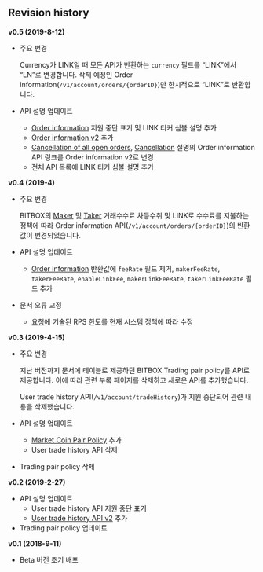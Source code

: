 ## Revision history

**v0.5 (2019-8-12)**

  - 주요 변경

    Currency가 LINK일 때 모든 API가 반환하는 `currency` 필드를 “LINK”에서 “LN”로 변경합니다. 삭제 예정인 Order information(`/v1/account/orders/{orderID}`)만 한시적으로 “LINK”로 반환합니다.

  - API 설명 업데이트

      - [Order information](/api/account/v1-account-orders-orderID-get.md#order-information-deprecated) 지원 중단 표기 및 LINK 티커 심볼 설명 추가
      - [Order information v2](/api/account/v2-account-orders-orderID-get.md#order-information-v2) 추가
      - [Cancellation of all open orders](/api/trade/v1-trade-openOrders-delete.md#cancellation-of-all-open-orders), [Cancellation](/api/trade/v1-trade-orders-delete.md#cancellation) 설명의 Order information API 링크를 Order information v2로 변경
      - 전체 API 목록에 LINK 티커 심볼 설명 추가

**v0.4 (2019-4)**

  - 주요 변경

    BITBOX의 [Maker](/5_Terms.md#maker) 및 [Taker](/5_Terms.md#taker) 거래수수료 차등수취 및 LINK로 수수료를 지불하는 정책에 따라 Order information API(`/v1/account/orders/{orderID}`)의 반환값이 변경되었습니다.

  - API 설명 업데이트

      - [Order information](/api/account/v1-account-orders-orderID-get.md#order-information-deprecated) 반환값에 `feeRate` 필드 제거, `makerFeeRate`, `takerFeeRate`, `enableLinkFee`, `makerLinkFeeRate`, `takerLinkFeeRate` 필드 추가

  - 문서 오류 교정

      - [요청](/1_Overview.md#요청)에 기술된 RPS 한도를 현재 시스템 정책에 따라 수정

**v0.3 (2019-4-15)**

  - 주요 변경

    지난 버전까지 문서에 테이블로 제공하던 BITBOX Trading pair policy를 API로 제공합니다.
    이에 따라 관련 부록 페이지를 삭제하고 새로운 API를 추가했습니다.

    User trade history API(`/v1/account/tradeHistory`)가 지원 중단되어 관련 내용을 삭제했습니다.

  - API 설명 업데이트

      - [Market Coin Pair Policy](/api/market/v1-market-public-coins-pairPolicy-get.md#market-coin-pair-policy) 추가
      - User trade history API 삭제

  - Trading pair policy 삭제

**v0.2 (2019-2-27)**

  - API 설명 업데이트
      - User trade history API 지원 중단 표기
      - [User trade history API v2](/api/account/v2-account-tradeHistory-get.md#user-trade-history-v2) 추가
  - Trading pair policy 업데이트

**v0.1 (2018-9-11)**

  - Beta 버전 초기 배포
